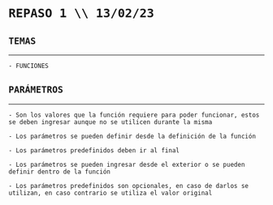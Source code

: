 # ````REPASO 1 \\ 13/02/23````
## ````TEMAS````
---
    - FUNCIONES
   
## ````PARÁMETROS````
---
    - Son los valores que la función requiere para poder funcionar, estos se deben ingresar aunque no se utilicen durante la misma

    - Los parámetros se pueden definir desde la definición de la función

    - Los parámetros predefinidos deben ir al final 

    - Los parámetros se pueden ingresar desde el exterior o se pueden definir dentro de la función

    - Los parámetros predefinidos son opcionales, en caso de darlos se utilizan, en caso contrario se utiliza el valor original